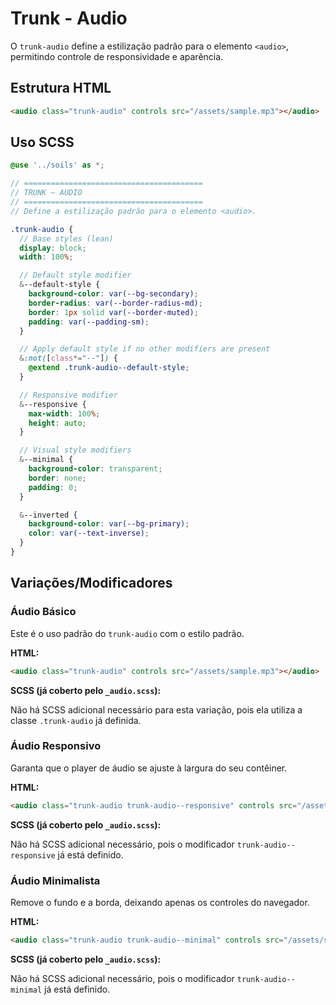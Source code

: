 # Trunk - Audio

O `trunk-audio` define a estilização padrão para o elemento `<audio>`, permitindo controle de responsividade e aparência.

## Estrutura HTML

```html
<audio class="trunk-audio" controls src="/assets/sample.mp3"></audio>
```

## Uso SCSS

```scss
@use '../soils' as *;

// ========================================
// TRUNK — AUDIO
// ========================================
// Define a estilização padrão para o elemento <audio>.

.trunk-audio {
  // Base styles (lean)
  display: block;
  width: 100%;

  // Default style modifier
  &--default-style {
    background-color: var(--bg-secondary);
    border-radius: var(--border-radius-md);
    border: 1px solid var(--border-muted);
    padding: var(--padding-sm);
  }

  // Apply default style if no other modifiers are present
  &:not([class*="--"]) {
    @extend .trunk-audio--default-style;
  }

  // Responsive modifier
  &--responsive {
    max-width: 100%;
    height: auto;
  }

  // Visual style modifiers
  &--minimal {
    background-color: transparent;
    border: none;
    padding: 0;
  }

  &--inverted {
    background-color: var(--bg-primary);
    color: var(--text-inverse);
  }
}
```

## Variações/Modificadores

### Áudio Básico

Este é o uso padrão do `trunk-audio` com o estilo padrão.

**HTML:**

```html
<audio class="trunk-audio" controls src="/assets/sample.mp3"></audio>
```

**SCSS (já coberto pelo `_audio.scss`):**

Não há SCSS adicional necessário para esta variação, pois ela utiliza a classe `.trunk-audio` já definida.

### Áudio Responsivo

Garanta que o player de áudio se ajuste à largura do seu contêiner.

**HTML:**

```html
<audio class="trunk-audio trunk-audio--responsive" controls src="/assets/sample.mp3"></audio>
```

**SCSS (já coberto pelo `_audio.scss`):**

Não há SCSS adicional necessário, pois o modificador `trunk-audio--responsive` já está definido.

### Áudio Minimalista

Remove o fundo e a borda, deixando apenas os controles do navegador.

**HTML:**

```html
<audio class="trunk-audio trunk-audio--minimal" controls src="/assets/sample.mp3"></audio>
```

**SCSS (já coberto pelo `_audio.scss`):**

Não há SCSS adicional necessário, pois o modificador `trunk-audio--minimal` já está definido.

